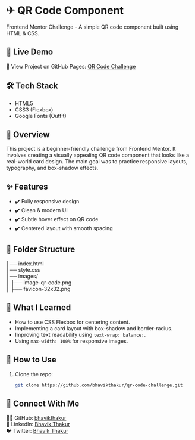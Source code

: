 # ✈ QR Code Component
Frontend Mentor Challenge - A simple QR code component built using HTML & CSS.

## 📌 Live Demo
🔗 View Project on GitHub Pages: [QR Code Challenge](https://bhavikthakur.github.io/qr-code-challenge/)

## 🛠 Tech Stack
- HTML5
- CSS3 (Flexbox)
- Google Fonts (Outfit)

## 🎯 Overview
This project is a beginner-friendly challenge from Frontend Mentor. It involves creating a visually appealing QR code component that looks like a real-world card design. The main goal was to practice responsive layouts, typography, and box-shadow effects.

## ✨ Features
- ✔️ Fully responsive design
- ✔️ Clean & modern UI
- ✔️ Subtle hover effect on QR code
- ✔️ Centered layout with smooth spacing


## 📂 Folder Structure
│── index.html <br>
│── style.css <br>
│── images/ <br>
│ ├── image-qr-code.png <br>
│ ├── favicon-32x32.png <br>


## 🧠 What I Learned
- How to use CSS Flexbox for centering content.
- Implementing a card layout with box-shadow and border-radius.
- Improving text readability using `text-wrap: balance;`.
- Using `max-width: 100%` for responsive images.

## 🚀 How to Use
1. Clone the repo:
   ```bash
   git clone https://github.com/bhavikthakur/qr-code-challenge.git


## 🤝 Connect With Me  
👨‍💻 GitHub: [bhavikthakur](https://github.com/bhavikthakur)  <br>
💼 LinkedIn: [Bhavik Thakur](https://www.linkedin.com/in/bhavik-thakur/)  <br>
🐦 Twitter: [Bhavik Thakur](https://x.com/BhavikkThakur)  <br>
